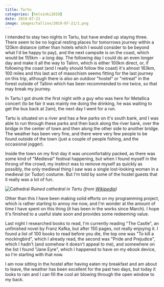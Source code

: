 ```yaml
--- 
title: Tartu
categories: [helsinki2019]
date: 2019-07-21
image: images/tallinn/2019-07-21/1.png
---
```


I intended to stay two nights in Tartu, but have ended up staying three. There
seem to be no logical resting places for tomorrows journey within a 120km
distance (other than hotels which I would consider to be beyond what I'd be
happy to pay), and the next campsite is on the coast, which would be 155km - a
long day. The following day I could do an even longer day and make it all the
way to Talinn, which is either 100km direct, or, if following the coast (and I
really should follow the coast) it's almost 163km, 100 miles and this last
act of masochism seems fitting for the last journey on this trip, although
there is also an outdoor "hostel" or "retreat" in the forest outside of
Tallinn which has been recommended to me twice, so that may break my journey.

In Tartu I got drunk the first night with a guy who was here for Metallica
concert (to be fair it was mainly me doing the drinking, he was waiting to get
the bus back at 2am), the next day I went for a run.

Tartu is situated on a river and has a few parks on it's south bank, and I was
able to run through these parks and then back along the river bank, over the
bridge in the center of town and then along the other side to another bridge.
The weather has been very fine, and there were very few people to be found
outside of the town (just a couple of people fishing, and the occasional
jogger).

Inside the town on my first day it was uncomfortably packed, as there was some
kind of "Medieval" festival happening, but when I found myself in the throng
of the crowd, my instinct was to remove myself as quickly as possibly, the
only medieval thing I saw was a single lost-looking woman in a medieval
(or Tudor) costume. But I'm told by some of the hostel guests that it really
was a lot of fun.

![Cathedral](/images/tallinn/2019-07-21/1.png)
*Ruined cathedral in Tartu (from
[Wikipedia](https://en.wikipedia.org/wiki/Tartu))*

Other than this I have been making solid efforts on my programming project,
which is rather starting to annoy me now, and I'm wonder at the amount of time
I have spent on this thing (it has been in the works since March). I hope it's
finished to a useful state soon and provides some redeeming value.

Last night I researched books to read, I'm currently reading "The Castle", an
unfinished novel by Franz Kafka, but after 150 pages, not really enjoying it.
I found a list of 100 books to read before you die, the top one was "To kill a
mockingbird", which I already read, the second was "Pride and Prejudice",
which I hadn't (and somehow it doesn't appeal to me), and somewhere on the
list I found "Jane Eyre", which I happened to have on my ebook device, so I'm
starting with that now.

I am now sitting in the hostel after having eaten my breakfast and am about to
leave, the weather has been excellent for the past two days, but today it
looks to rain and I can fill the cool air blowing through the open window to
my back.
